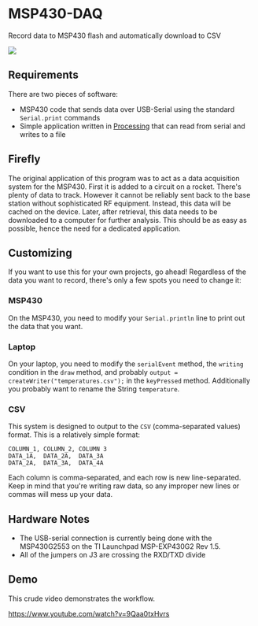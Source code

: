 # MSP430-DAQ
Record data to MSP430 flash and automatically download to CSV

<img src='http://i138.photobucket.com/albums/q267/Bantoregion/logo_transparent_zpsqhwpfeiu.png'>

## Requirements
There are two pieces of software:
* MSP430 code that sends data over USB-Serial using the standard `Serial.print` commands
* Simple application written in <a href='processing.org'>Processing</a> that can read from serial and writes to a file

## Firefly
The original application of this program was to act as a data acquisition system for the MSP430. 
First it is added to a circuit on a rocket. There's plenty of data to track. However it cannot be
reliably sent back to the base station without sophisticated RF equipment. Instead, this data will
be cached on the device. Later, after retrieval, this data needs to be downloaded to a computer
for further analysis. This should be as easy as possible, hence the need for a dedicated application.

## Customizing
If you want to use this for your own projects, go ahead! Regardless of the data you want to record, there's only a few spots 
you need to change it:

### MSP430
On the MSP430, you need to modify your `Serial.println` line to print out the data that you want.

### Laptop
On your laptop, you need to modify the `serialEvent` method, the `writing` condition in the `draw` method, and
probably `output = createWriter("temperatures.csv");` in the `keyPressed` method. Additionally you probably want to rename
the String `temperature`.

### CSV
This system is designed to output to the `CSV` (comma-separated values) format. This is a relatively simple format:

    COLUMN_1, COLUMN_2, COLUMN 3
    DATA_1A,  DATA_2A,  DATA_3A
    DATA_2A,  DATA_3A,  DATA_4A

Each column is comma-separated, and each row is new line-separated. Keep in mind that you're writing raw data, so any
improper new lines or commas will mess up your data.

## Hardware Notes
* The USB-serial connection is currently being done with the MSP430G2553 on the TI Launchpad MSP-EXP430G2 Rev 1.5.
* All of the jumpers on J3 are crossing the RXD/TXD divide

## Demo
This crude video demonstrates the workflow.

https://www.youtube.com/watch?v=9Qaa0txHvrs
